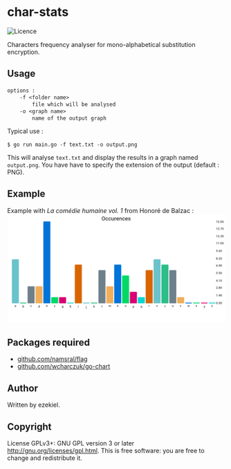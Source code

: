 # char-stats

![Licence](https://img.shields.io/badge/License-GPL-brightgreen)

Characters frequency analyser for mono-alphabetical substitution encryption.

## Usage

```Shell
options :
	-f <folder name>
		file which will be analysed
	-o <graph name>
		name of the output graph
```
Typical use :
```Shell
$ go run main.go -f text.txt -o output.png
```
This will analyse `text.txt` and display the results in a graph named `output.png`. You have have to specify the extension of the output (default : PNG).

## Example
Example with *La comédie humaine vol. 1* from Honoré de Balzac :
![](graph.png)

## Packages required

* [github.com/namsral/flag](https://github.com/namsral/flag)
* [github.com/wcharczuk/go-chart](https://github.com/wcharczuk/go-chart)

## Author

Written by ezekiel.

## Copyright

License GPLv3+: GNU GPL version 3 or later <http://gnu.org/licenses/gpl.html>. This is free software: you are free to change and redistribute it.